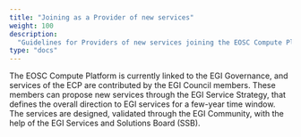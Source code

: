 ```yaml
---
title: "Joining as a Provider of new services"
weight: 100
description:
  "Guidelines for Providers of new services joining the EOSC Compute Platform"
type: "docs"
---
```


The EOSC Compute Platform is currently linked to the EGI Governance, and
services of the ECP are contributed by the EGI Council members. These
members can propose new services through the EGI Service Strategy, that
defines the overall direction to EGI services for a few-year time window.
The services are designed, validated through the EGI Community, with the
help of the EGI Services and Solutions Board (SSB).
